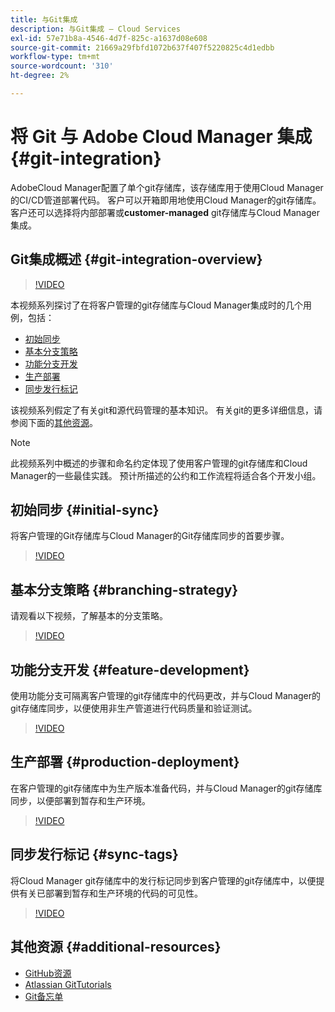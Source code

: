 ```yaml
---
title: 与Git集成
description: 与Git集成 — Cloud Services
exl-id: 57e71b8a-4546-4d7f-825c-a1637d08e608
source-git-commit: 21669a29fbfd1072b637f407f5220825c4d1edbb
workflow-type: tm+mt
source-wordcount: '310'
ht-degree: 2%

---
```


# 将 Git 与 Adobe Cloud Manager 集成 {#git-integration}

AdobeCloud Manager配置了单个git存储库，该存储库用于使用Cloud Manager的CI/CD管道部署代码。 客户可以开箱即用地使用Cloud Manager的git存储库。 客户还可以选择将内部部署或&#x200B;**customer-managed** git存储库与Cloud Manager集成。

## Git集成概述 {#git-integration-overview}

>[!VIDEO](https://video.tv.adobe.com/v/28710/)

本视频系列探讨了在将客户管理的git存储库与Cloud Manager集成时的几个用例，包括：

* [初始同步](#initial-sync)
* [基本分支策略](#branching-strategy)
* [功能分支开发](#feature-development)
* [生产部署](#production-deployment)
* [同步发行标记](#sync-tags)

该视频系列假定了有关git和源代码管理的基本知识。 有关git的更多详细信息，请参阅下面的[其他资源](#additional-resources)。

>[!NOTE]
>
>此视频系列中概述的步骤和命名约定体现了使用客户管理的git存储库和Cloud Manager的一些最佳实践。 预计所描述的公约和工作流程将适合各个开发小组。

## 初始同步 {#initial-sync}

将客户管理的Git存储库与Cloud Manager的Git存储库同步的首要步骤。

>[!VIDEO](https://video.tv.adobe.com/v/28711/?quality=12)

## 基本分支策略 {#branching-strategy}

请观看以下视频，了解基本的分支策略。

>[!VIDEO](https://video.tv.adobe.com/v/28712/?quality=12)

## 功能分支开发 {#feature-development}

使用功能分支可隔离客户管理的git存储库中的代码更改，并与Cloud Manager的git存储库同步，以便使用非生产管道进行代码质量和验证测试。

>[!VIDEO](https://video.tv.adobe.com/v/28723/?quality=12)

## 生产部署 {#production-deployment}

在客户管理的git存储库中为生产版本准备代码，并与Cloud Manager的git存储库同步，以便部署到暂存和生产环境。

>[!VIDEO](https://video.tv.adobe.com/v/28724/?quality=12)

## 同步发行标记 {#sync-tags}

将Cloud Manager git存储库中的发行标记同步到客户管理的git存储库中，以便提供有关已部署到暂存和生产环境的代码的可见性。

>[!VIDEO](https://video.tv.adobe.com/v/28725/?quality=12)

## 其他资源 {#additional-resources}

* [GitHub资源](https://try.github.io)
* [Atlassian GitTutorials](https://www.atlassian.com/git/tutorials/what-is-version-control)
* [Git备忘单](https://education.github.com/git-cheat-sheet-education.pdf)
